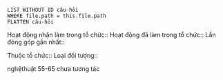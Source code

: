 ```dataview
LIST WITHOUT ID câu-hỏi
WHERE file.path = this.file.path
FLATTEN câu-hỏi
```
Hoạt động nhận làm trong tổ chức::
Hoạt động đã làm trong tổ chức::
Lần đóng góp gần nhất::

Thuộc tổ chức::
Loại đối tượng::

nghệthuật
55-65
chưa tương tác 